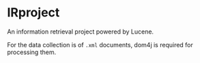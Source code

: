 # IRproject
 An information retrieval project powered by Lucene.
 
 For the data collection is of `.xml` documents, dom4j is required for processing them.
